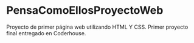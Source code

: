 # PensaComoEllosProyectoWeb
Proyecto de primer página web utilizando HTML Y CSS. Primer proyecto final entregado en Coderhouse. 
